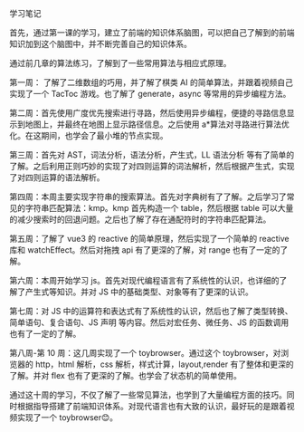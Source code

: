 学习笔记

首先，通过第一课的学习，建立了前端的知识体系脑图，可以把自己了解到的前端知识加到这个脑图中，并不断完善自己的知识体系。

通过前几章的算法练习，了解到了一些常用算法与相应式原理。

第一周：
了解了二维数组的巧用，并了解了棋类 AI 的简单算法，并跟着视频自己实现了一个 TacToc 游戏。也了解了 generate，async 等常用的异步编程方法。

第二周：首先使用广度优先搜索进行寻路，然后使用异步编程，便捷的寻路信息显示到地图上，并最终在地图上显示路径信息。之后使用 a\*算法对寻路进行算法优化。在这期间，也学会了最小堆的节点实现。

第三周：首先对 AST，词法分析，语法分析，产生式，LL 语法分析 等有了简单的了解。之后利用正则巧妙的实现了对四则运算的词法解析，然后根据产生式，实现了对四则运算的语法解析。

第四周：本周主要实现字符串的搜索算法。首先对字典树有了了解。之后学习了常见的字符串匹配算法：kmp。kmp 首先构造一个 table，然后根据 table 可以大量的减少搜索时的回退问题。之后也了解了存在通配符时的字符串匹配算法。

第五周：了解了 vue3 的 reactive 的简单原理，然后实现了一个简单的 reactive 库和 watchEffect。然后对拖拽 api 有了更深的了解，对 range 也有了一定的了解。

第六周：本周开始学习 js。首先对现代编程语言有了系统性的认识，也详细的了解了产生式等知识。并对 JS 中的基础类型、对象等有了更深的认识。

第七周：对 JS 中的运算符和表达式有了系统性的认识，然后也了解了类型转换、简单语句、复合语句、JS 声明 等内容。然后对宏任务、微任务、JS 的函数调用也有了一定的了解。

第八周-第 10 周：这几周实现了一个 toybrowser。通过这个 toybrowser，对浏览器的 http，html 解析，css 解析，样式计算，layout,render 有了整体和更深的了解。并对 flex 也有了更深的了解。也学会了状态机的简单使用。

通过这十周的学习，不仅了解了一些常见算法，也学到了大量编程方面的技巧。同时根据指导搭建了前端知识体系。对现代语言也有大致的认识，最好玩的是跟着视频实现了一个 toybrowser😊。
